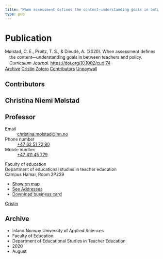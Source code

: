 ```yaml
---
title: "When assessment defines the content—understanding goals in between teachers and policy"
type: pub
---
```

<h1>Publication</h1>
<article id="csl-bib-container-WEG2D8QK" class="csl-bib-container">
  <div class="csl-bib-body" style="line-height: 1.35; padding-left: 1em; text-indent:-1em;">
  <div class="csl-entry">M&#xF8;lstad, C. E., Pr&#xF8;itz, T. S., &amp; Dieud&#xE8;, A. (2020). When assessment defines the content&#x2014;understanding goals in between teachers and policy. <i>Curriculum Journal</i>. <a href="https://doi.org/10.1002/curj.74">https://doi.org/10.1002/curj.74</a></div>
</div>
  <div class="csl-bib-buttons">
    <a href="#taxonomy-article-WEG2D8QK" class="csl-bib-button">Archive</a>
    <a href="https://app.cristin.no/results/show.jsf?id=1825038" alt="Cristin URL" class="csl-bib-button">Cristin</a>
    <a href="http://zotero.org/groups/5022929/items/WEG2D8QK" alt="Zotero URL" class="csl-bib-button">Zotero</a>
    <a href="#contributors-article-WEG2D8QK" class="csl-bib-button">Contributors</a>
    <a href="https://doi.org/10.1002/curj.74" class="csl-bib-button">Unpaywall</a>
  </div>
  <div id="csl-bib-meta-container-WEG2D8QK"></div>
</article>
<div id="csl-bib-meta-WEG2D8QK" class="csl-bib-meta">
  <article id="contributors-article-WEG2D8QK" class="contributors-article">
    <h1>Contributors</h1>
    <div class="personas">
<div class="vrtx-hinn-person-card">
<div class="photo">
<i class="lar la-user-circle missing-person"></i>
</div>
<div class="info">
<hgroup><h1>Christina Niemi Mølstad</h1>
<h2>Professor</h2>
</hgroup><dl>
<dt>Email</dt>
<dd>
<a href="mailto:christina.molstad@inn.no">christina.molstad@inn.no</a>
</dd>
<dt>Phone number</dt>
<dd><a href="tel:+4762517290">
+47 62 51 72 90
</a></dd>
<dt>Mobile number</dt>
<dd><a href="tel:+4741145779">
+47 411 45 779
</a></dd>
</dl>
<p>
Faculty of education<br>
Department of educational studies in teacher education<br>
Campus Hamar,
Room 2P239
</p>
<ul class="vrtx-hinn-links">
<li><a href="https://www.google.com/maps?q=60.796004,11.072099">Show on map</a></li>
<li><a href="https://www.inn.no/english/find-an-employee/christina-molstad.html#vrtx-hinn-addresses">See Addresses</a></li>
<li><a href="https://www.inn.no/english/find-an-employee/christina-molstad.html?vrtx=vcf">Download business card</a></li>
</ul>
</div>
</div>
<a href="https://app.cristin.no/persons/show.jsf?id=5325" alt="Cristin URL" class="personas-cristin">Cristin</a>
</div>
  </article>
  <article id="taxonomy-article-WEG2D8QK" class="taxonomy-article">
    <h1>Archive</h1>
    <ul>
      <li>Inland Norway University of Applied Sciences</li>
      <li>Faculty of Education</li>
      <li>Department of Educational Studies in Teacher Education</li>
      <li>2020</li>
      <li>August</li>
    </ul>
  </article>
</div>
